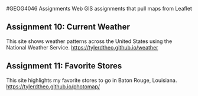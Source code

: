 #GEOG4046 Assignments
Web GIS assignments that pull maps from Leaflet

## Assignment 10: Current Weather
This site shows weather patterns across the United States using the National Weather Service. 
<https://tylerdtheo.github.io/weather>

## Assignment 11: Favorite Stores 
This site highlights my favorite stores to go in Baton Rouge, Louisiana. 
<https://tylerdtheo.github.io/photomap/>
